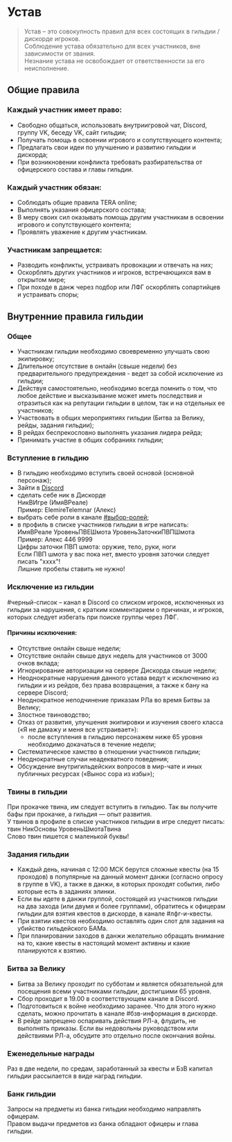 # Устав

> Устав – это совокупность правил для всех состоящих в гильдии / дискорде игроков.  
Соблюдение устава обязательно для всех участников, вне зависимости от звания.  
Незнание устава не освобождает от ответственности за его неисполнение.  

## Общие правила

### Каждый участник имеет право:
* Свободно общаться, использовать внутриигровой чат, Discord, группу VK, беседу VK, сайт гильдии;
* Получать помощь в освоении игрового и сопутствующего контента;
* Предлагать свои идеи по улучшению и развитию гильдии и дискорда;
* При возникновении конфликта требовать разбирательства от офицерского состава и главы гильдии.

### Каждый участник обязан:
* Соблюдать общие правила TERA online;
* Выполнять указания офицерского состава;
* В меру своих сил оказывать помощь другим участникам в освоении игрового и сопутствующего контента;
* Проявлять уважение к другим участникам.

### Участникам запрещается:
* Разводить конфликты, устраивать провокации и отвечать на них;
* Оскорблять других участников и игроков, встречающихся вам в открытом мире;
* При походе в данж через подбор или ЛФГ оскорблять сопартийцев и устраивать споры;

## Внутренние правила гильдии
### Общее
* Участникам гильдии необходимо своевременно улучшать свою экипировку;
* Длительное отсутствие в онлайн (свыше недели) без предварительного предупреждения - ведет за собой исключение из гильдии;
* Действуя самостоятельно, необходимо всегда помнить о том, что любое действие и высказывание может иметь последствия и отразиться как на репутации гильдии в целом, так и на отдельных ее участников;
* Участвовать в общих мероприятиях гильдии (Битва за Велику, рейды, задания гильдии);
* В рейдах беспрекословно выполнять указания лидера рейда;
* Принимать участие в общих собраниях гильдии;

### Вступление в гильдию
* В гильдию необходимо вступить своей основой (основной персонаж); 
* Зайти в [Discord](https://discord.gg/TUdNyDu) 
* сделать себе ник в Дискорде  
НикВИгре (ИмяВРеале)  
Пример: ElemireTelemnar (Алекс)
* выбрать себе роли в канале [#выбор-ролей](https://discordapp.com/channels/314079806884937729/498216706313814016/502489713350017024);
* в профиль в списке участников гильдии в игре написать:  
ИмяВРеале УровеньПВЕШмота УровеньЗаточкиПВПШмота  
Пример: Алекс 446 9999  
Цифры заточки ПВП шмота: оружие, тело, руки, ноги  
Если ПВП шмота у вас пока нет, вместо уровня заточки следует писать "хххх"!  
Лишние пробелы ставить не нужно!  

### Исключение из гильдии

#черный-список – канал в Discord со списком игроков, исключенных из гильдии за нарушения, с кратким комментарием о причинах, и игроков, которых следует избегать при поиске группы через ЛФГ.

#### Причины исключения:

* Отсутствие онлайн свыше недели;
* Отсутствие онлайн свыше двух недель для участников от 3000 очков вклада;
* Игнорирование авторизации на сервере Дискорда свыше недели;
* Неоднократные нарушения данного устава ведут к исключению из гильдии и из рейдов, без права возвращения, а также к бану на сервере Discord;
* Неоднократное неподчинение приказам РЛа во время Битвы за Велику;
* Злостное твиноводство;
* Отказ от развития, улучшения экипировки и изучения своего класса («Я не дамажу и меня все устраивает»):
  * после вступления в гильдию персонажем ниже 65 уровня необходимо докачаться в течение недели;
* Систематическое хамство в отношении участников гильдии;
* Неоднократные случаи неадекватного поведения;
* Обсуждение внутригильдейских вопросов в мир-чате и иных публичных ресурсах («Вынос сора из избы»);

### Твины в гильдии
При прокачке твина, им следует вступить в гильдию. Так вы получите бафы при прокачке, а гильдия — опыт развития.  
У твинов в профиле в списке участников гильдии в игре следует писать:  
твин НикОсновы УровеньШмотаТвина  
Слово твин пишется с маленькой буквы!  

### Задания гильдии
* Каждый день, начиная с 12:00 МСК берутся сложные квесты (на 15 проходов) в популярные на данный момент данжи (согласно опросу в группе в VK), а также в данжи, в которых проходят события, либо которые есть в заданиях элинки.
* Если вы идете в данжи группой, состоящей из участников гильдии на два захода (или двумя и более группами), обратитесь к офицерам гильдии для взятия квестов в дискорде, в канале #лфг-и-квесты.
* При взятии квестов необходимо оставлять один слот для задания на убийство гильдейского БАМа.
* При планировании заходов в данжи желательно обращать внимание на то, какие квесты в настоящий момент активны и какие планируются к взятию.

### Битва за Велику
* Битва за Велику проходит по субботам и является обязательной для посещения всеми участниками гильдии, достигшими 65 уровня.
* Сбор проходит в 19.00 в соответствующем канале в Discord.
* Подготовиться к войне необходимо заранее. Что для этого нужно сделать, можно прочитать в канале #бзв-информация в дискорде.
* В рейде запрещено оспаривать действия РЛ-а, флудить, не выполнять приказы. Если вы недовольны руководством или действиями РЛ-а, обсудите это отдельно после окончания войны.

### Еженедельные награды
Раз в две недели, по средам, заработанный за квесты и БзВ капитал гильдии рассылается в виде наград гильдии.

### Банк гильдии
Запросы на предметы из банка гильдии необходимо направлять офицерам.  
Правом выдачи предметов из банка обладают офицеры и глава гильдии.
